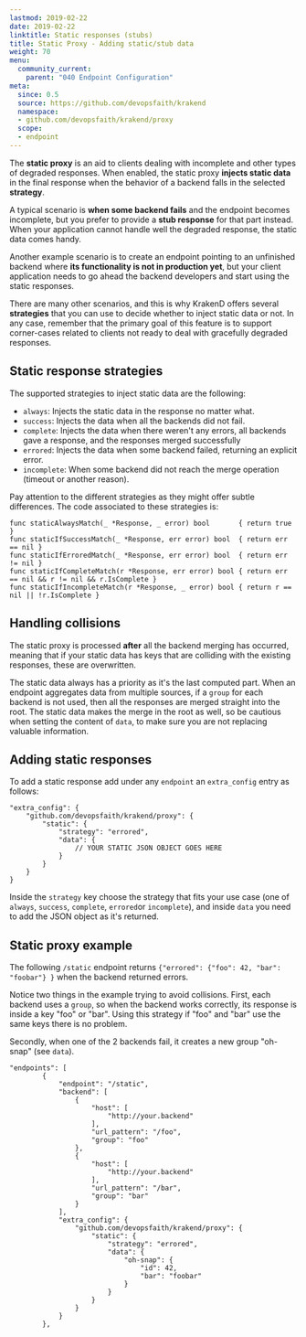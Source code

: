 ```yaml
---
lastmod: 2019-02-22
date: 2019-02-22
linktitle: Static responses (stubs)
title: Static Proxy - Adding static/stub data
weight: 70
menu:
  community_current:
    parent: "040 Endpoint Configuration"
meta:
  since: 0.5
  source: https://github.com/devopsfaith/krakend
  namespace:
  - github.com/devopsfaith/krakend/proxy
  scope:
  - endpoint
---
```

The **static proxy** is an aid to clients dealing with incomplete and other types of degraded responses. When enabled, the static proxy **injects static data** in the final response when the behavior of a backend falls in the selected **strategy**.

A typical scenario is **when some backend fails** and the endpoint becomes incomplete, but you prefer to provide a **stub response** for that part instead. When your application cannot handle well the degraded response, the static data comes handy.

Another example scenario is to create an endpoint pointing to an unfinished backend where **its functionality is not in production yet**, but your client application needs to go ahead the backend developers and start using the static responses.

There are many other scenarios, and this is why KrakenD offers several **strategies** that you can use to decide whether to inject static data or not. In any case, remember that the primary goal of this feature is to support corner-cases related to clients not ready to deal with gracefully degraded responses.

## Static response strategies
The supported strategies to inject static data are the following:

- `always`: Injects the static data in the response no matter what.
- `success`: Injects the data when all the backends did not fail.
- `complete`: Injects the data when there weren't any errors, all backends gave a response, and the responses merged successfully
- `errored`: Injects the data when some backend failed, returning an explicit error.
- `incomplete`: When some backend did not reach the merge operation (timeout or another reason).

Pay attention to the different strategies as they might offer subtle differences. The code associated to these strategies is:

    func staticAlwaysMatch(_ *Response, _ error) bool       { return true }
    func staticIfSuccessMatch(_ *Response, err error) bool  { return err == nil }
    func staticIfErroredMatch(_ *Response, err error) bool  { return err != nil }
    func staticIfCompleteMatch(r *Response, err error) bool { return err == nil && r != nil && r.IsComplete }
    func staticIfIncompleteMatch(r *Response, _ error) bool { return r == nil || !r.IsComplete }

## Handling collisions
The static proxy is processed **after** all the backend merging has occurred, meaning that if your static data has keys that are colliding with the existing responses, these are overwritten.

The static data always has a priority as it's the last computed part. When an endpoint aggregates data from multiple sources, if a `group` for each backend is not used, then all the responses are merged straight into the root. The static data makes the merge in the root as well, so be cautious when setting the content of `data`, to make sure you are not replacing valuable information.

## Adding static responses
To add a static response add under any `endpoint` an `extra_config` entry as follows:

    "extra_config": {
        "github.com/devopsfaith/krakend/proxy": {
            "static": {
                "strategy": "errored",
                "data": {
                    // YOUR STATIC JSON OBJECT GOES HERE
                }
            }
        }
    }

Inside the `strategy` key choose the strategy that fits your use case (one of `always`, `success`, `complete`, `errored`or `incomplete`), and inside `data` you need to add the JSON object as it's returned.

## Static proxy example
The following `/static` endpoint returns `{"errored": {"foo": 42, "bar": "foobar"} }` when the backend returned errors.

Notice two things in the example trying to avoid collisions.  First, each backend uses a `group`, so when the backend works correctly, its response is inside a key "foo" or "bar". Using this strategy if "foo" and "bar" use the same keys there is no problem.

Secondly, when one of the 2 backends fail, it creates a new group "oh-snap" (see `data`).

    "endpoints": [
            {
                "endpoint": "/static",
                "backend": [
                    {
                        "host": [
                            "http://your.backend"
                        ],
                        "url_pattern": "/foo",
                        "group": "foo"
                    },
                    {
                        "host": [
                            "http://your.backend"
                        ],
                        "url_pattern": "/bar",
                        "group": "bar"
                    }
                ],
                "extra_config": {
                    "github.com/devopsfaith/krakend/proxy": {
                        "static": {
                            "strategy": "errored",
                            "data": {
                                "oh-snap": {
                                    "id": 42,
                                    "bar": "foobar"
                                }
                            }
                        }
                    }
                }
            },
